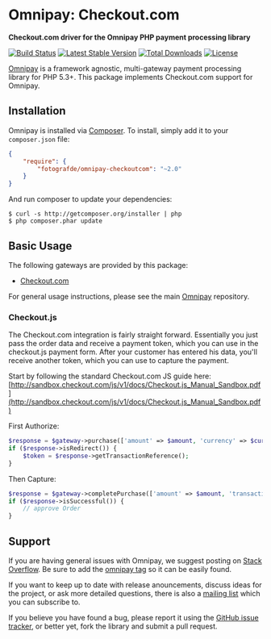 # Omnipay: Checkout.com

**Checkout.com driver for the Omnipay PHP payment processing library**

[![Build Status](https://travis-ci.org/fotografde/omnipay-checkoutcom.png?branch=master)](https://travis-ci.org/fotografde/omnipay-checkoutcom)
[![Latest Stable Version](https://poser.pugx.org/fotografde/omnipay-checkoutcom/v/stable)](https://packagist.org/packages/fotografde/omnipay-checkoutcom)
[![Total Downloads](https://poser.pugx.org/fotografde/omnipay-checkoutcom/downloads)](https://packagist.org/packages/fotografde/omnipay-checkoutcom)
[![License](https://poser.pugx.org/fotografde/omnipay-checkoutcom/license)](https://packagist.org/packages/fotografde/omnipay-checkoutcom)

[Omnipay](https://github.com/thephpleague/omnipay) is a framework agnostic, multi-gateway payment
processing library for PHP 5.3+. This package implements Checkout.com support for Omnipay.

## Installation

Omnipay is installed via [Composer](http://getcomposer.org/). To install, simply add it
to your `composer.json` file:

```json
{
    "require": {
        "fotografde/omnipay-checkoutcom": "~2.0"
    }
}
```

And run composer to update your dependencies:

    $ curl -s http://getcomposer.org/installer | php
    $ php composer.phar update

## Basic Usage

The following gateways are provided by this package:

* [Checkout.com](https://checkout.com/)

For general usage instructions, please see the main [Omnipay](https://github.com/thephpleague/omnipay)
repository.

### Checkout.js

The Checkout.com integration is fairly straight forward.
Essentially you just pass the order data and receive a payment token, which you
can use in the checkout.js payment form. After your customer has entered his data, you'll receive
another token, which you can use to capture the payment.

Start by following the standard Checkout.com JS guide here:
[http://sandbox.checkout.com/js/v1/docs/Checkout.js_Manual_Sandbox.pdf](http://sandbox.checkout.com/js/v1/docs/Checkout.js_Manual_Sandbox.pdf)

First Authorize:
```php
$response = $gateway->purchase(['amount' => $amount, 'currency' => $currency])->send();
if ($response->isRedirect()) {
    $token = $response->getTransactionReference();
}
```

Then Capture:
```php
$response = $gateway->completePurchase(['amount' => $amount, 'transactionReference' => $token])->send();
if ($response->isSuccessful()) {
    // approve Order
}
```

## Support

If you are having general issues with Omnipay, we suggest posting on
[Stack Overflow](http://stackoverflow.com/). Be sure to add the
[omnipay tag](http://stackoverflow.com/questions/tagged/omnipay) so it can be easily found.

If you want to keep up to date with release anouncements, discuss ideas for the project,
or ask more detailed questions, there is also a [mailing list](https://groups.google.com/forum/#!forum/omnipay) which
you can subscribe to.

If you believe you have found a bug, please report it using the [GitHub issue tracker](https://github.com/fotografde/omnipay-checkoutcom/issues),
or better yet, fork the library and submit a pull request.

